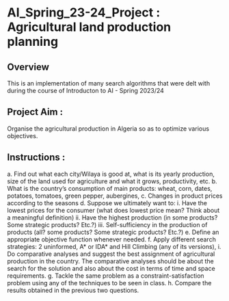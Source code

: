 # AI_Spring_23-24_Project : Agricultural land production planning

## Overview 
This is an implementation of many search algorithms that were delt with during the course of Introducton to AI - Spring 2023/24

## Project Aim :
Organise the agricultural production in Algeria so as to optimize various objectives.

## Instructions :
a. Find out what each city/Wilaya is good at, what is its yearly production, size of the land used
for agriculture and what it grows, productivity, etc.
b. What is the country’s consumption of main products: wheat, corn, dates, potatoes, tomatoes,
green pepper, aubergines,
c. Changes in product prices according to the seasons
d. Suppose we ultimately want to:
i. Have the lowest prices for the consumer (what does lowest price mean? Think about a
meaningful definition)
ii. Have the highest production (in some products? Some strategic products? Etc.?)
iii. Self-sufficiency in the production of products (all? some products? Some strategic
products? Etc.?)
e. Define an appropriate objective function whenever needed.
f. Apply different search strategies: 2 uninformed, A* or IDA* and Hill Climbing (any of its
versions),
i. Do comparative analyses and suggest the best assignment of agricultural production in the
country. The comparative analyses should be about the search for the solution and also about
the cost in terms of time and space requirements.
g. Tackle the same problem as a constraint-satisfaction problem using any of the techniques to be
seen in class.
h. Compare the results obtained in the previous two questions.
